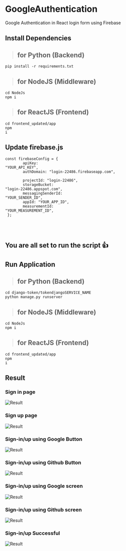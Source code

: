 # GoogleAuthentication
Google Authentication in React login form using Firebase

## Install Dependencies
>## for Python (Backend)
<code>pip install -r requirements.txt</code> <br />

>## for NodeJS (Middleware)
<code>cd NodeJs</code><br />
<code>npm i</code><br />

>## for ReactJS (Frontend)
<code>cd frontend_updated/app</code><br />
<code>npm i</code><br />

## Update firebase.js
<code><pre>const firebaseConfig = {<br />
   &#9;apiKey: "YOUR_API_KEY",<br />
   &#9;authDomain: "login-22486.firebaseapp.com",<br />
   &#9;projectId: "login-22486",<br />
   &#9;storageBucket: "login-22486.appspot.com",<br />
   &#9;messagingSenderId: "YOUR_SENDER_ID",<br />
   &#9;appId: "YOUR_APP_ID",<br />
   &#9;measurementId: "YOUR_MEASUREMENT_ID",<br />
};</pre></code><br />
<br />
## You are all set to run the script :+1:

## Run Application
>## for Python (Backend)
<code>cd django-token/tokendjangoSERVICE_NAME</code><br />
<code>python manage.py runserver</code><br />

>## for NodeJS (Middleware)
<code>cd NodeJs</code><br />
<code>npm i</code><br />

>## for ReactJS (Frontend)
<code>cd frontend_updated/app</code><br />
<code>npm i</code><br />

## Result

### Sign in page
![Result](https://github.com/safiullah1999/ReactGoogleAuthentication/blob/main/frontend_updated/app/public/demo/sign-in-form.PNG?raw=true)
### Sign up page
![Result](https://github.com/safiullah1999/ReactGoogleAuthentication/blob/main/frontend_updated/app/public/demo/sign-up-form.PNG?raw=true)
### Sign-in/up using Google Button
![Result](https://github.com/safiullah1999/ReactGoogleAuthentication/blob/main/frontend_updated/app/public/demo/login-using-social.PNG?raw=true)
### Sign-in/up using Github Button
![Result](https://github.com/safiullah1999/ReactGoogleAuthentication/blob/main/frontend_updated/app/public/demo/login-using-social.PNG?raw=true)
### Sign-in/up using Google screen
![Result](https://github.com/safiullah1999/ReactGoogleAuthentication/blob/main/frontend_updated/app/public/demo/sign-up-using-google.PNG?raw=true)
### Sign-in/up using Github screen
![Result](https://github.com/safiullah1999/ReactGoogleAuthentication/blob/main/frontend_updated/app/public/demo/sign-up-using-google.PNG?raw=true)
### Sign-in/up Successful
![Result](https://github.com/safiullah1999/ReactGoogleAuthentication/blob/main/frontend_updated/app/public/demo/successful-sign-in.PNG?raw=true)

